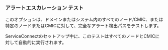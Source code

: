 ### アラートエスカレーション テスト

このオプションは、ドメインまたはシステム内のすべてのノード/CMIC、または特定のノードまたはCMICに対して、完全なアラート検出パスをテストします。

ServiceConnectのセットアップ中に、このテストはすべてのノードとCMICに対して自動的に実行されます。
